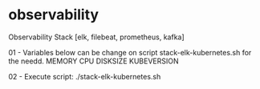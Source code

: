 # observability
Observability Stack [elk, filebeat, prometheus, kafka]

01 - Variables below can be change on script stack-elk-kubernetes.sh for the  needd.
     MEMORY
     CPU
     DISKSIZE
     KUBEVERSION

02 - Execute script: ./stack-elk-kubernetes.sh 
